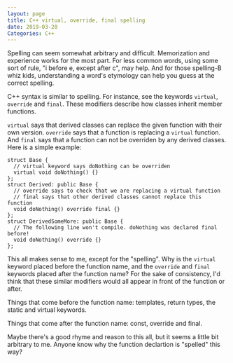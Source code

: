 ```yaml
---
layout: page
title: C++ virtual, override, final spelling
date: 2019-03-20
Categories: C++
---
```


Spelling can seem somewhat arbitrary and difficult. Memorization and experience works for the most part. For less common words, using some sort of rule, "i before e, except after c", may help. And for those spelling-B whiz kids, understanding a word's etymology can help you guess at the correct spelling. 

C++ syntax is similar to spelling. For instance, see the keywords `virtual`, `override` and `final`. These modifiers describe how classes inherit member functions. 

`virtual` says that derived classes can replace the given function with their own version. `override` says that a function is replacing a `virtual` function. And `final` says that a function can not be overriden by any derived classes. Here is a simple example:

```
struct Base {
  // virtual keyword says doNothing can be overriden
  virtual void doNothing() {}
};
struct Derived: public Base { 
  // override says to check that we are replacing a virtual function
  // final says that other derived classes cannot replace this function
  void doNothing() override final {}
};
struct DerivedSomeMore: public Base { 
  // The following line won't compile. doNothing was declared final before!
  void doNothing() override {}
};
```

This all makes sense to me, except for the "spelling". Why is the `virtual` keyword placed before the function name, and the `override` and `final` keywords placed after the function name? For the sake of consistency, I'd think that these similar modifiers would all appear in front of the function or after. 

Things that come before the function name: templates, return types, the static and virtual keywords.

Things that come after the function name: const, override and final.

Maybe there's a good rhyme and reason to this all, but it seems a little bit arbitrary to me. Anyone know why the function declartion is "spelled" this way?
